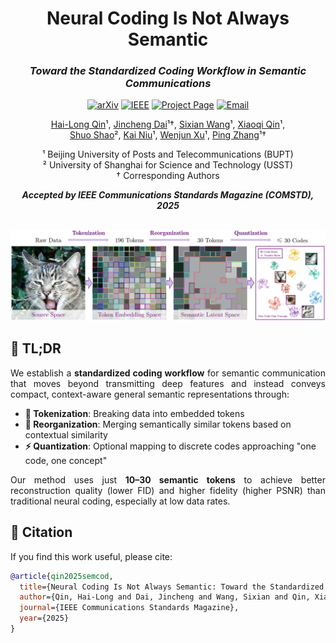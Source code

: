 <div align="center">

# Neural Coding Is Not Always Semantic  
### *Toward the Standardized Coding Workflow in Semantic Communications*

[![arXiv](https://img.shields.io/badge/arXiv-2505.18637-b31b1b.svg)](https://arxiv.org/pdf/2505.18637) 
[![IEEE](https://img.shields.io/badge/IEEE-COMSTD%202025-blue.svg)](https://ieeexplore.ieee.org/document/11145020) 
[![Project Page](https://img.shields.io/badge/Project-Page-green.svg)](https://qin-jingyun.github.io/SemCod) 
[![Email](https://img.shields.io/badge/Contact-Email-red.svg)](mailto:hailong.qin@bupt.edu.cn)

[Hai-Long Qin](https://scholar.google.com/citations?user=N33wbdEAAAAJ)¹, [Jincheng Dai](https://scholar.google.com/citations?user=0I_YtFsAAAAJ)¹†, [Sixian Wang](https://scholar.google.com/citations?user=f9s8H6UAAAAJ)¹, [Xiaoqi Qin](https://scholar.google.com/citations?user=mrEeosAAAAAJ)¹,  
[Shuo Shao](https://ieeexplore.ieee.org/author/37086424888)², [Kai Niu](https://scholar.google.com/citations?user=Dm9tNxoAAAAJ)¹, [Wenjun Xu](https://scholar.google.com/citations?user=NC-ZeKAAAAAJ)¹, [Ping Zhang](https://scholar.google.com/citations?user=LMbrweUAAAAJ)¹†

¹ Beijing University of Posts and Telecommunications (BUPT)  
² University of Shanghai for Science and Technology (USST)  
† Corresponding Authors

***Accepted by IEEE Communications Standards Magazine (COMSTD), 2025***

</div>

##
<p align="center">
  <img src="./images/semcod.svg" alt="Teaser" style="max-width: 100%; height: auto;">
</p>

## 🚀 TL;DR

<p align="justify" style="text-align: justify;">
We establish a <b>standardized coding workflow</b> for semantic communication that moves beyond transmitting deep features and instead conveys compact, context-aware general semantic representations through:
</p>

- **📝 Tokenization**: Breaking data into embedded tokens  
- **🔄 Reorganization**: Merging semantically similar tokens based on contextual similarity  
- **⚡ Quantization**: Optional mapping to discrete codes approaching "one code, one concept"

<p align="justify" style="text-align: justify;">
Our method uses just <b>10–30 semantic tokens</b> to achieve better reconstruction quality (lower FID) and higher fidelity (higher PSNR) than traditional neural coding, especially at low data rates.
</p>

## 📖 Citation

If you find this work useful, please cite:

```bibtex
@article{qin2025semcod,
  title={Neural Coding Is Not Always Semantic: Toward the Standardized Coding Workflow in Semantic Communications},
  author={Qin, Hai-Long and Dai, Jincheng and Wang, Sixian and Qin, Xiaoqi and Shao, Shuo and Niu, Kai and Xu, Wenjun and Zhang, Ping},
  journal={IEEE Communications Standards Magazine},
  year={2025}
}
